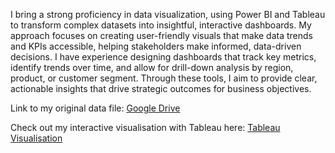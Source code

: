 I bring a strong proficiency in data visualization, using Power BI and Tableau to transform complex datasets into insightful, interactive dashboards. My approach focuses on creating user-friendly visuals that make data trends and KPIs accessible, helping stakeholders make informed, data-driven decisions. I have experience designing dashboards that track key metrics, identify trends over time, and allow for drill-down analysis by region, product, or customer segment. Through these tools, I aim to provide clear, actionable insights that drive strategic outcomes for business objectives.

Link to my original data file: [Google Drive](https://drive.google.com/drive/folders/12vyS2CRVAbcZzny7ftQcdR375AxQGNRl?usp=sharing)

Check out my interactive visualisation with Tableau here: [Tableau Visualisation](https://public.tableau.com/app/profile/tien.duc.nguyen/vizzes)
